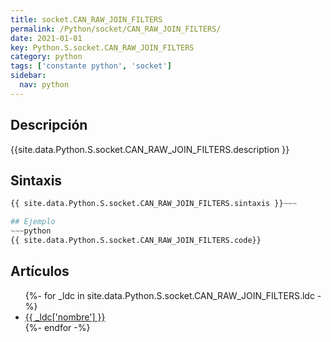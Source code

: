 ```yaml
---
title: socket.CAN_RAW_JOIN_FILTERS
permalink: /Python/socket/CAN_RAW_JOIN_FILTERS/
date: 2021-01-01
key: Python.S.socket.CAN_RAW_JOIN_FILTERS
category: python
tags: ['constante python', 'socket']
sidebar: 
  nav: python
---
```


## Descripción
{{site.data.Python.S.socket.CAN_RAW_JOIN_FILTERS.description }}

## Sintaxis
~~~python
{{ site.data.Python.S.socket.CAN_RAW_JOIN_FILTERS.sintaxis }}~~~

## Ejemplo
~~~python
{{ site.data.Python.S.socket.CAN_RAW_JOIN_FILTERS.code}}
~~~

## Artículos
<ul>
{%- for _ldc in site.data.Python.S.socket.CAN_RAW_JOIN_FILTERS.ldc -%}
   <li>
       <a href="{{_ldc['url'] }}">{{ _ldc['nombre'] }}</a>
   </li>
{%- endfor -%}
</ul>
